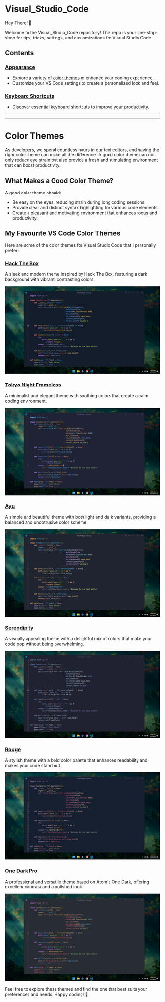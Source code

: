 # Visual_Studio_Code

Hey There! 👋

Welcome to the Visual_Studio_Code repository! This repo is your one-stop-shop for tips, tricks, settings, and customizations for Visual Studio Code.

## Contents

### [Appearance](path_to_themes_page)

-   Explore a variety of [color themes](#color-themes) to enhance your coding experience.
-   Customize your VS Code settings to create a personalized look and feel.

### [Keyboard Shortcuts](path_to_keyboard_shortcuts_page)

-   Discover essential keyboard shortcuts to improve your productivity.

---



---



# Color Themes

As developers, we spend countless hours in our text editors, and having the right color theme can make all the difference. A good color theme can not only reduce eye strain but also provide a fresh and stimulating environment that can boost productivity.

## What Makes a Good Color Theme?

A good color theme should:

-   Be easy on the eyes, reducing strain during long coding sessions.
-   Provide clear and distinct syntax highlighting for various code elements.
-   Create a pleasant and motivating environment that enhances focus and productivity.

## My Favourite VS Code Color Themes

Here are some of the color themes for Visual Studio Code that I personally prefer:

### [Hack The Box](https://marketplace.visualstudio.com/items?itemName=silofy.hackthebox)

A sleek and modern theme inspired by Hack The Box, featuring a dark background with vibrant, contrasting colors.

![hack_the_box](./assets/hack_the_box.png)

### [Tokyo Night Frameless](https://marketplace.visualstudio.com/items?itemName=MagdalenaLipka.tokyo-night-frameless)

A minimalist and elegant theme with soothing colors that create a calm coding environment.

![hack_the_box](./assets/toyko_night_storm_frameless.png)

### [Ayu](https://marketplace.visualstudio.com/items?itemName=teabyii.ayu)

A simple and beautiful theme with both light and dark variants, providing a balanced and unobtrusive color scheme.

![hack_the_box](./assets/ayu_mirage.png)

### [Serendipity](https://marketplace.visualstudio.com/items?itemName=wicked-labs.wvsc-serendipity)

A visually appealing theme with a delightful mix of colors that make your code pop without being overwhelming.

![hack_the_box](./assets/serendipity_sunset.png)

### [Rouge](https://marketplace.visualstudio.com/items?itemName=josef.rouge-theme)

A stylish theme with a bold color palette that enhances readability and makes your code stand out.

![hack_the_box](./assets/rouge_theme.png)

### [One Dark Pro](https://marketplace.visualstudio.com/items?itemName=zhuangtongfa.Material-theme)

A professional and versatile theme based on Atom's One Dark, offering excellent contrast and a polished look.

![hack_the_box](./assets/one_dark_pro.png)

Feel free to explore these themes and find the one that best suits your preferences and needs. Happy coding! 🚀
